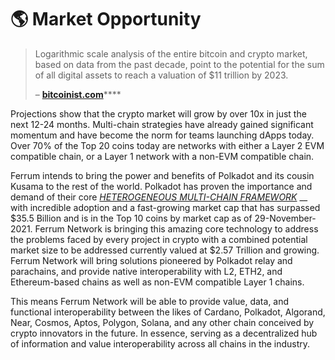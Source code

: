 # 🌎 Market Opportunity

> Logarithmic scale analysis of the entire bitcoin and crypto market, based on data from the past decade, point to the potential for the sum of all digital assets to reach a valuation of $11 trillion by 2023.
>
> – [**bitcoinist.com**](https://bitcoinist.com/total-crypto-market-cap-to-grow-to-usd-11-trillion-in-2023/)****

Projections show that the crypto market will grow by over 10x in just the next 12-24 months. Multi-chain strategies have already gained significant momentum and have become the norm for teams launching dApps today. Over 70% of the Top 20 coins today are networks with either a Layer 2 EVM compatible chain, or a Layer 1 network with a non-EVM compatible chain.&#x20;

Ferrum intends to bring the power and benefits of Polkadot and its cousin Kusama to the rest of the world. Polkadot has proven the importance and demand of their core [_HETEROGENEOUS MULTI-CHAIN FRAMEWORK_](https://polkadot.network/PolkaDotPaper.pdf) __ with incredible adoption and a fast-growing market cap that has surpassed $35.5 Billion and is in the Top 10 coins by market cap as of 29-November-2021. Ferrum Network is bringing this amazing core technology to address the problems faced by every project in crypto with a combined potential market size to be addressed currently valued at $2.57 Trillion and growing. Ferrum Network will bring solutions pioneered by Polkadot relay and parachains, and provide native interoperability with L2, ETH2, and Ethereum-based chains as well as non-EVM compatible Layer 1 chains.

This means Ferrum Network will be able to provide value, data, and functional interoperability between the likes of Cardano, Polkadot, Algorand, Near, Cosmos, Aptos, Polygon, Solana, and any other chain conceived by crypto innovators in the future. In essence, serving as a decentralized hub of information and value interoperability across all chains in the industry.
